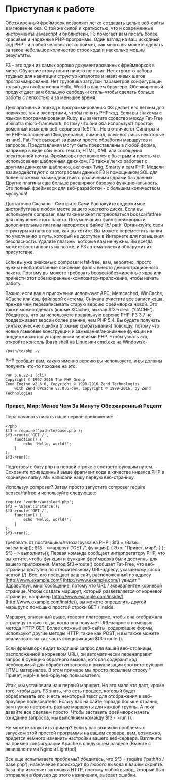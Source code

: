 # Приступая к работе

Обезжиренный фреймворк позволяет легко создавать целые веб-сайты в мгновение ока. С той же силой и краткостью, что и современные инструменты Javascript и библиотеки, F3 помогает вам писать более красивые и надежные PHP-программы. Один взгляд на ваш исходный код PHP - и любой человек легко поймет, как много вы можете сделать за такое небольшое количество строк кода и насколько мощны результаты.

F3 - это один из самых хорошо документированных фреймворков в мире. Обучение этому почти ничего не стоит. Нет строгого набора трудных для навигации структур каталогов и навязчивых шагов программирования. Нет грузовика загрузки параметров конфигурации только для отображения Hello, World в вашем браузере. Обезжиренный продукт дает вам большую свободу-и стиль-чтобы сделать больше работы с легкостью и за меньшее время.

Декларативный подход к программированию Ф3 делает его легким для новичков, так и экспертами, чтобы понять PHP-код. Если вы знакомы с языком программирования Ruby, вы заметите сходство между Fat-Free и Sinatra micro-framework, потому что они оба используют простой доменный язык для веб-сервисов ReSTful. Но в отличие от Синатры и ее PHP-воплощений \(Фицджеральд, лимонад, клей-вот лишь некоторые из них\), Fat-Free выходит за рамки просто обработки маршрутов и запросов. Представления могут быть представлены в любой форме, например в виде обычного текста, HTML, XML или сообщения электронной почты. Фреймворк поставляется с быстрым и простым в использовании шаблонным движком. F3 также легко работает с другими движками шаблонов, включая Twig, Smarty и сам PHP. Модели взаимодействуют с картографами данных F3 и помощником SQL для более сложных взаимодействий с различными ядрами баз данных. Другие плагины еще больше расширяют базовую функциональность. Это полный фреймворк для веб-разработки - с большим количеством мускулов!

Достаточно Сказано - Смотрите Сами Распакуйте содержимое дистрибутива в любом месте вашего жесткого диска. Если вы используете composer, вам также может потребоваться bcosca/fatfree для получения этого пакета. По умолчанию файл фреймворка и дополнительные плагины находятся в файле lib/ path. Организуйте свои структуры каталогов так, как вы хотите. Вы можете переместить папки по умолчанию в путь, который не доступен в Интернете для повышения безопасности. Удалите плагины, которые вам не нужны. Вы всегда можете восстановить их позже, и F3 автоматически обнаружит их присутствие.

Если вы уже знакомы с composer и fat-free, вам, вероятно, просто нужны необработанные основные файлы вместо демонстрационного пакета. Поэтому вы можете требовать bcosca/обезжиренные ядра или принести этот обезжиренные-композитор-приложение, чтобы начать работу.

Важно: если ваше приложение использует APC, Memcached, WinCache, XCache или кэш файловой системы, Сначала очистите все записи кэша, прежде чем перезаписывать старую версию фреймворка новой. Это также можно сделать \(кроме XCache\), вызвав $f3-&gt;clear \('CACHE'\). Убедитесь, что вы используете правильную версию PHP. F3 3.7 не поддерживает версии более ранние, чем PHP 5.4. Вы будете получать синтаксические ошибки \(ложные срабатывания\) повсюду, потому что новые языковые конструкции и замыкания/анонимные функции не поддерживаются устаревшими версиями PHP. Чтобы узнать это, откройте консоль \(bash shell на Linux или cmd.exe на Windows\):-

```text
/path/to/php -v
```

PHP сообщит вам, какую именно версию вы используете, и вы должны получить что-то похожее на это:

```text
PHP 5.6.22-1 (cli)
Copyright © 1997-2016 The PHP Group
Zend Engine v2.6.0, Copyright © 1998-2016 Zend Technologies
    with Zend OPcache v7.0.6-dev, Copyright © 1999-2016, by Zend Technologies
```

### Привет, Мир: Менее Чем За Минуту Обезжиренный Рецепт 

Пора начинать писать наше первое приложение:-

```text
<?php
$f3 = require('path/to/base.php');
$f3->route('GET /',
    function() {
        echo 'Hello, world!';
    }
);
$f3->run();
```

Подготовьте базу.php на первой строке с соответствующим путем. Сохраните приведенный выше фрагмент кода в качестве индекса.PHP в корневую папку. Мы написали нашу первую веб-страницу.

Используя composer? Затем просто запустите composer require bcosca/fatfree и используйте следующее:

```text
require 'vendor/autoload.php';
$f3 = \Base::instance();
$f3->route('GET /',
    function() {
        echo 'Hello, world!';
    }
);
$f3->run();
```

требовать от поставщика/Автозагрузка.на PHP'; $f3 = \Base:: экземпляр\(\); $f3 - &gt;маршрут \('GET /', функция\(\) { Эхо: "Привет, мир!'; } \); $f3 - &gt; выполнить\(\); Первая команда сообщает интерпретатору PHP, что вы хотите, чтобы функции и функции фреймворка были доступны для вашего приложения. Метод $f3-&gt;route\(\) сообщает Fat-Free, что веб-страница доступна по относительному URL-адресу, указанному косой чертой \(/\). Все, кто посещает ваш сайт, расположенный по адресу [http://www.example.com/](http://www.example.com/) увидит " Здравствуй, мир!'сообщение, потому что URL / эквивалентен корневой странице. Чтобы создать маршрут, который разветвляется от корневой страницы, например [http://www.example.com/inside/](http://www.example.com/inside/), вы можете определить другой маршрут с помощью простой строки GET / inside.

Маршрут, описанный выше, говорит платформе, чтобы она отображала страницу только тогда, когда она получает URL-запрос с помощью метода HTTP GET. Более сложные веб-сайты, содержащие формы, используют другие методы HTTP, такие как POST, и вы также можете реализовать их как часть спецификации $f3-&gt;route \(\).

Если фреймворк видит входящий запрос для вашей веб-страницы, расположенной в корневом URL/, он автоматически перенаправит запрос в функцию обратного вызова, которая содержит код, необходимый для обработки запроса и визуализации соответствующих HTML-материалов. В этом примере мы просто посылаем строку " Привет, мир!- в веб-браузер пользователя.

Итак, мы установили наш первый маршрут. Но это мало что даст, кроме того, чтобы дать F3 знать, что есть процесс, который будет обрабатывать его, и есть некоторый текст для отображения в веб-браузере пользователя. Если у вас на сайте гораздо больше страниц, вам нужно настроить разные маршруты для каждой группы. А пока давайте все сделаем просто. Чтобы заставить фреймворк начать ожидание запросов, мы выполняем команду $f3 - &gt;run \(\).

Не можете запустить пример? Если у вас возникли проблемы с запуском этой простой программы на вашем сервере, вам, возможно, придется немного изменить настройки вашего веб-сервера. Взгляните на пример конфигурации Apache в следующем разделе \(Вместе с эквивалентами Nginx и Lighttpd\).

Все еще испытываете проблемы? Убедитесь, что $f3 = require \('path/to / base.php'\); назначение происходит до любого вывода в вашем скрипте. база.php изменяет заголовки HTTP, поэтому любой вывод, который был отправлен в браузер до этого назначения, вызовет ошибки.

